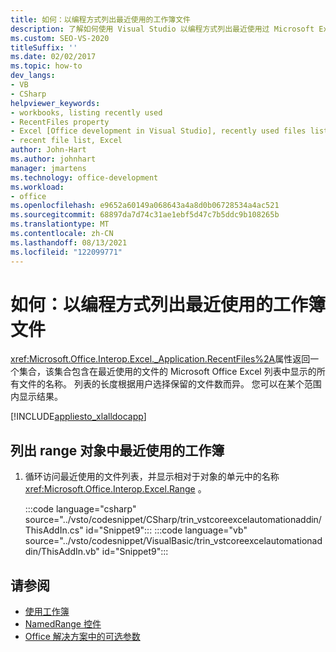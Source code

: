 ```yaml
---
title: 如何：以编程方式列出最近使用的工作簿文件
description: 了解如何使用 Visual Studio 以编程方式列出最近使用过 Microsoft Excel 工作簿文件。
ms.custom: SEO-VS-2020
titleSuffix: ''
ms.date: 02/02/2017
ms.topic: how-to
dev_langs:
- VB
- CSharp
helpviewer_keywords:
- workbooks, listing recently used
- RecentFiles property
- Excel [Office development in Visual Studio], recently used files listing
- recent file list, Excel
author: John-Hart
ms.author: johnhart
manager: jmartens
ms.technology: office-development
ms.workload:
- office
ms.openlocfilehash: e9652a60149a068643a4a8d0b06728534a4ac521
ms.sourcegitcommit: 68897da7d74c31ae1ebf5d47c7b5ddc9b108265b
ms.translationtype: MT
ms.contentlocale: zh-CN
ms.lasthandoff: 08/13/2021
ms.locfileid: "122099771"
---
```

# <a name="how-to-programmatically-list-recently-used-workbook-files"></a>如何：以编程方式列出最近使用的工作簿文件
  <xref:Microsoft.Office.Interop.Excel._Application.RecentFiles%2A>属性返回一个集合，该集合包含在最近使用的文件的 Microsoft Office Excel 列表中显示的所有文件的名称。 列表的长度根据用户选择保留的文件数而异。 您可以在某个范围内显示结果。

 [!INCLUDE[appliesto_xlalldocapp](../vsto/includes/appliesto-xlalldocapp-md.md)]

## <a name="to-list-recently-used-workbooks-in-a-range-object"></a>列出 range 对象中最近使用的工作簿

1. 循环访问最近使用的文件列表，并显示相对于对象的单元中的名称 <xref:Microsoft.Office.Interop.Excel.Range> 。

     :::code language="csharp" source="../vsto/codesnippet/CSharp/trin_vstcoreexcelautomationaddin/ThisAddIn.cs" id="Snippet9":::
     :::code language="vb" source="../vsto/codesnippet/VisualBasic/trin_vstcoreexcelautomationaddin/ThisAddIn.vb" id="Snippet9":::

## <a name="see-also"></a>请参阅
- [使用工作簿](../vsto/working-with-workbooks.md)
- [NamedRange 控件](../vsto/namedrange-control.md)
- [Office 解决方案中的可选参数](../vsto/optional-parameters-in-office-solutions.md)
